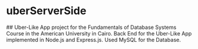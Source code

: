 # uberServerSide
## Uber-Like App project for the Fundamentals of Database Systems Course in the American University in Cairo.
Back End for the Uber-Like App implemented in Node.js and Express.js. Used MySQL for the Database.
